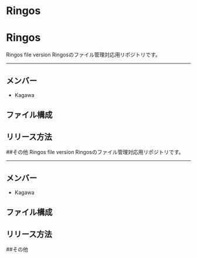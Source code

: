 # Ringos
# Ringos
Ringos file version
Ringosのファイル管理対応用リポジトリです。

---
## メンバー
* Kagawa

## ファイル構成

## リリース方法

##その他
Ringos file version
Ringosのファイル管理対応用リポジトリです。

---
## メンバー
* Kagawa

## ファイル構成

## リリース方法

##その他
